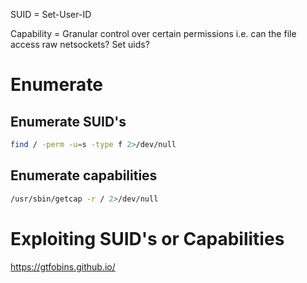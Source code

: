 SUID = Set-User-ID

Capability = Granular control over certain permissions i.e. can the file access raw netsockets? Set uids?
# Enumerate 
## Enumerate SUID's
```bash
find / -perm -u=s -type f 2>/dev/null
```
## Enumerate capabilities
```bash
/usr/sbin/getcap -r / 2>/dev/null
```
# Exploiting SUID's or Capabilities
https://gtfobins.github.io/
